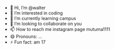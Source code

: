 - 👋 Hi, I’m @walter
- 👀 I’m interested in coding
- 🌱 I’m currently learning campus
- 💞️ I’m looking to collaborate on you
- 📫 How to reach me instagram page mutuma1111
- 😄 Pronouns: ...
- ⚡ Fun fact: am 17

<!---
classyrick/classyrick is a ✨ special ✨ repository because its `README.md` (this file) appears on your GitHub profile.
You can click the Preview link to take a look at your changes.
--->

